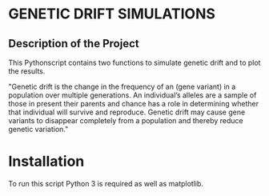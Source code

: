 # GENETIC DRIFT SIMULATIONS


## Description of the Project

This Pythonscript contains two functions to simulate genetic drift and to plot the results.

"Genetic drift is the change in the frequency of an (gene variant) in a population over multiple
generations. An individual’s alleles are a sample of those in present their parents and
chance has a role in determining whether that individual will survive and reproduce. Genetic
drift may cause gene variants to disappear completely from a population and thereby reduce
genetic variation."


# Installation

To run this script Python 3 is required as well as matplotlib.
